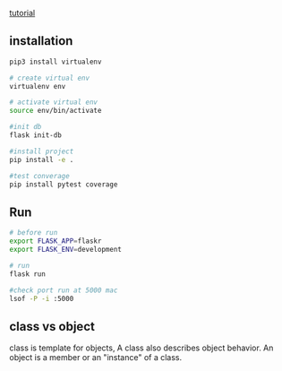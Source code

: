 [tutorial](https://flask.palletsprojects.com/en/2.1.x/tutorial/layout/)

## installation
```sh
pip3 install virtualenv

# create virtual env
virtualenv env

# activate virtual env
source env/bin/activate

#init db
flask init-db

#install project
pip install -e .

#test converage
pip install pytest coverage
```

## Run
```sh
# before run
export FLASK_APP=flaskr
export FLASK_ENV=development

# run
flask run

#check port run at 5000 mac
lsof -P -i :5000
```
## class vs object
class is template for objects,
A class also describes object behavior. 
An object is a member or an "instance" of a class.

